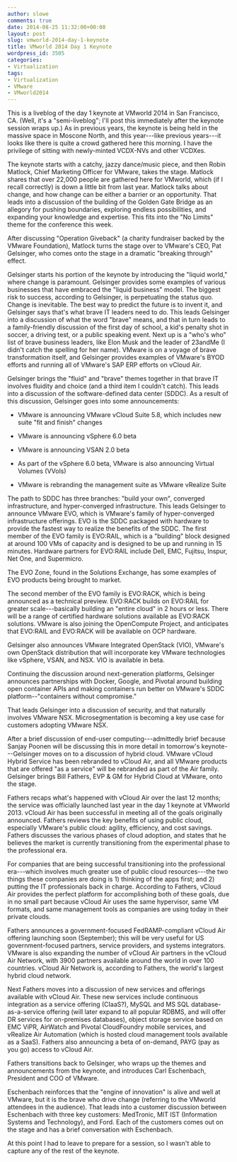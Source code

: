 ```yaml
---
author: slowe
comments: true
date: 2014-08-25 11:32:00+00:00
layout: post
slug: vmworld-2014-day-1-keynote
title: VMworld 2014 Day 1 Keynote
wordpress_id: 3505
categories:
- Virtualization
tags:
- Virtualization
- VMware
- VMworld2014
---
```


This is a liveblog of the day 1 keynote at VMworld 2014 in San Francisco, CA. (Well, it's a "semi-liveblog"; I'll post this immediately after the keynote session wraps up.) As in previous years, the keynote is being held in the massive space in Moscone North, and this year---like previous years---it looks like there is quite a crowd gathered here this morning. I have the privilege of sitting with newly-minted VCDX-NVs and other VCDXes.

The keynote starts with a catchy, jazzy dance/music piece, and then Robin Matlock, Chief Marketing Officer for VMware, takes the stage. Matlock shares that over 22,000 people are gathered here for VMworld, which (if I recall correctly) is down a little bit from last year. Matlock talks about change, and how change can be either a barrier or an opportunity. That leads into a discussion of the building of the Golden Gate Bridge as an allegory for pushing boundaries, exploring endless possibilities, and expanding your knowledge and expertise. This fits into the "No Limits" theme for the conference this week.

After discussing "Operation Giveback" (a charity fundraiser backed by the VMware Foundation), Matlock turns the stage over to VMware's CEO, Pat Gelsinger, who comes onto the stage in a dramatic "breaking through" effect.

Gelsinger starts his portion of the keynote by introducing the "liquid world," where change is paramount. Gelsinger provides some examples of various businesses that have embraced the "liquid business" model. The biggest risk to success, according to Gelsinger, is perpetuating the status quo. Change is inevitable. The best way to predict the future is to invent it, and Gelsinger says that's what brave IT leaders need to do. This leads Gelsinger into a discussion of what the word "brave" means, and that in turn leads to a family-friendly discussion of the first day of school, a kid's penalty shot in soccer, a driving test, or a public speaking event. Next up is a "who's who" list of brave business leaders, like Elon Musk and the leader of 23andMe (I didn't catch the spelling for her name). VMware is on a voyage of brave transformation itself, and Gelsinger provides examples of VMware's BYOD efforts and running all of VMware's SAP ERP efforts on vCloud Air.

Gelsinger brings the "fluid" and "brave" themes together in that brave IT involves fluidity and choice (and a third item I couldn't catch). This leads into a discussion of the software-defined data center (SDDC). As a result of this discussion, Gelsinger goes into some announcements:

* VMware is announcing VMware vCloud Suite 5.8, which includes new suite "fit and finish" changes

* VMware is announcing vSphere 6.0 beta

* VMware is announcing VSAN 2.0 beta

* As part of the vSphere 6.0 beta, VMware is also announcing Virtual Volumes (VVols)

* VMware is rebranding the management suite as VMware vRealize Suite

The path to SDDC has three branches: "build your own", converged infrastructure, and hyper-converged infrastructure. This leads Gelsinger to announce VMware EVO, which is VMware's family of hyper-converged infrastructure offerings. EVO is the SDDC packaged with hardware to provide the fastest way to realize the benefits of the SDDC. The first member of the EVO family is EVO:RAIL, which is a "building" block designed at around 100 VMs of capacity and is designed to be up and running in 15 minutes. Hardware partners for EVO:RAIL include Dell, EMC, Fujitsu, Inspur, Net One, and Supermicro.

The EVO Zone, found in the Solutions Exchange, has some examples of EVO products being brought to market.

The second member of the EVO family is EVO:RACK, which is being announced as a technical preview. EVO:RACK builds on EVO:RAIL for greater scale---basically building an "entire cloud" in 2 hours or less. There will be a range of certified hardware solutions available as EVO:RACK solutions. VMware is also joining the OpenCompute Project, and anticipates that EVO:RAIL and EVO:RACK will be available on OCP hardware.

Gelsinger also announces VMware Integrated OpenStack (VIO), VMware's own OpenStack distribution that will incorporate key VMware technologies like vSphere, VSAN, and NSX. VIO is available in beta.

Continuing the discussion around next-generation platforms, Gelsinger announces partnerships with Docker, Google, and Pivotal around building open container APIs and making containers run better on VMware's SDDC platform--"containers without compromise."

That leads Gelsinger into a discussion of security, and that naturally involves VMware NSX. Microsegmentation is becoming a key use case for customers adopting VMware NSX.

After a brief discussion of end-user computing---admittedly brief because Sanjay Poonen will be discussing this in more detail in tomorrow's keynote---Gelsinger moves on to a discussion of hybrid cloud. VMware vCloud Hybrid Service has been rebranded to vCloud Air, and all VMware products that are offered "as a service" will be rebranded as part of the Air family. Gelsinger brings Bill Fathers, EVP & GM for Hybrid Cloud at VMware, onto the stage.

Fathers recaps what's happened with vCloud Air over the last 12 months; the service was officially launched last year in the day 1 keynote at VMworld 2013. vCloud Air has been successful in meeting all of the goals originally announced. Fathers reviews the key benefits of using public cloud, especially VMware's public cloud: agility, efficiency, and cost savings. Fathers discusses the various phases of cloud adoption, and states that he believes the market is currently transitioning from the experimental phase to the professional era.

For companies that are being successful transitioning into the professional era---which involves much greater use of public cloud resources---the two things these companies are doing is 1) thinking of the apps first; and 2) putting the IT professionals back in charge. According to Fathers, vCloud Air provides the perfect platform for accomplishing both of these goals, due in no small part because vCloud Air uses the same hypervisor, same VM formats, and same management tools as companies are using today in their private clouds.

Fathers announces a government-focused FedRAMP-compliant vCloud Air offering launching soon (September); this will be very useful for US government-focused partners, service providers, and systems integrators. VMware is also expanding the number of vCloud Air partners in the vCloud Air Network, with 3900 partners available around the world in over 100 countries. vCloud Air Network is, according to Fathers, the world's largest hybrid cloud network.

Next Fathers moves into a discussion of new services and offerings available with vCloud Air. These new services include continuous integration as a service offering (CIaaS?), MySQL and MS SQL database-as-a-service offering (will later expand to all popular RDBMS, and will offer DR services for on-premises databases), object storage service based on EMC ViPR, AirWatch and Pivotal CloudFoundry mobile services, and vRealize Air Automation (which is hosted cloud management tools available as a SaaS). Fathers also announcing a beta of on-demand, PAYG (pay as you go) access to vCloud Air.

Fathers transitions back to Gelsinger, who wraps up the themes and announcements from the keynote, and introduces Carl Eschenbach, President and COO of VMware.

Eschenbach reinforces that the "engine of innovation" is alive and well at VMware, but it is the brave who drive change (referring to the VMworld attendees in the audience). That leads into a customer discussion between Eschenbach with three key customers: MedTronic, MIT IST (Information Systems and Technology), and Ford. Each of the customers comes out on the stage and has a brief conversation with Eschenbach.

At this point I had to leave to prepare for a session, so I wasn't able to capture any of the rest of the keynote.
